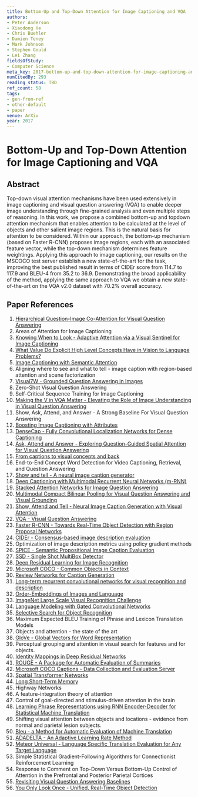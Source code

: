 ```yaml
---
title: Bottom-Up and Top-Down Attention for Image Captioning and VQA
authors:
- Peter Anderson
- Xiaodong He
- Chris Buehler
- Damien Teney
- Mark Johnson
- Stephen Gould
- Lei Zhang
fieldsOfStudy:
- Computer Science
meta_key: 2017-bottom-up-and-top-down-attention-for-image-captioning-and-vqa
numCitedBy: 293
reading_status: TBD
ref_count: 58
tags:
- gen-from-ref
- other-default
- paper
venue: ArXiv
year: 2017
---
```


# Bottom-Up and Top-Down Attention for Image Captioning and VQA

## Abstract

Top-down visual attention mechanisms have been used extensively in image captioning and visual question answering (VQA) to enable deeper image understanding through fine-grained analysis and even multiple steps of reasoning. In this work, we propose a combined bottom-up and topdown attention mechanism that enables attention to be calculated at the level of objects and other salient image regions. This is the natural basis for attention to be considered. Within our approach, the bottom-up mechanism (based on Faster R-CNN) proposes image regions, each with an associated feature vector, while the top-down mechanism determines feature weightings. Applying this approach to image captioning, our results on the MSCOCO test server establish a new state-of-the-art for the task, improving the best published result in terms of CIDEr score from 114.7 to 117.9 and BLEU-4 from 35.2 to 36.9. Demonstrating the broad applicability of the method, applying the same approach to VQA we obtain a new state-of-the-art on the VQA v2.0 dataset with 70.2% overall accuracy.

## Paper References

1. [Hierarchical Question-Image Co-Attention for Visual Question Answering](2016-hierarchical-question-image-co-attention-for-visual-question-answering)
2. Areas of Attention for Image Captioning
3. [Knowing When to Look - Adaptive Attention via a Visual Sentinel for Image Captioning](2017-knowing-when-to-look-adaptive-attention-via-a-visual-sentinel-for-image-captioning)
4. [What Value Do Explicit High Level Concepts Have in Vision to Language Problems?](2016-what-value-do-explicit-high-level-concepts-have-in-vision-to-language-problems)
5. [Image Captioning with Semantic Attention](2016-image-captioning-with-semantic-attention)
6. Aligning where to see and what to tell - image caption with region-based attention and scene factorization
7. [Visual7W - Grounded Question Answering in Images](2016-visual7w-grounded-question-answering-in-images)
8. Zero-Shot Visual Question Answering
9. Self-Critical Sequence Training for Image Captioning
10. [Making the V in VQA Matter - Elevating the Role of Image Understanding in Visual Question Answering](2017-making-the-v-in-vqa-matter-elevating-the-role-of-image-understanding-in-visual-question-answering)
11. Show, Ask, Attend, and Answer - A Strong Baseline For Visual Question Answering
12. [Boosting Image Captioning with Attributes](2017-boosting-image-captioning-with-attributes)
13. [DenseCap - Fully Convolutional Localization Networks for Dense Captioning](2016-densecap-fully-convolutional-localization-networks-for-dense-captioning)
14. [Ask, Attend and Answer - Exploring Question-Guided Spatial Attention for Visual Question Answering](2016-ask-attend-and-answer-exploring-question-guided-spatial-attention-for-visual-question-answering)
15. [From captions to visual concepts and back](2015-from-captions-to-visual-concepts-and-back)
16. End-to-End Concept Word Detection for Video Captioning, Retrieval, and Question Answering
17. [Show and tell - A neural image caption generator](2015-show-and-tell-a-neural-image-caption-generator)
18. [Deep Captioning with Multimodal Recurrent Neural Networks (m-RNN)](2015-deep-captioning-with-multimodal-recurrent-neural-networks-m-rnn)
19. [Stacked Attention Networks for Image Question Answering](2016-stacked-attention-networks-for-image-question-answering)
20. [Multimodal Compact Bilinear Pooling for Visual Question Answering and Visual Grounding](2016-multimodal-compact-bilinear-pooling-for-visual-question-answering-and-visual-grounding)
21. [Show, Attend and Tell - Neural Image Caption Generation with Visual Attention](2015-show-attend-and-tell-neural-image-caption-generation-with-visual-attention)
22. [VQA - Visual Question Answering](2015-vqa-visual-question-answering)
23. [Faster R-CNN - Towards Real-Time Object Detection with Region Proposal Networks](2015-faster-r-cnn-towards-real-time-object-detection-with-region-proposal-networks)
24. [CIDEr - Consensus-based image description evaluation](2015-cider-consensus-based-image-description-evaluation)
25. Optimization of image description metrics using policy gradient methods
26. [SPICE - Semantic Propositional Image Caption Evaluation](2016-spice-semantic-propositional-image-caption-evaluation)
27. [SSD - Single Shot MultiBox Detector](2016-ssd-single-shot-multibox-detector)
28. [Deep Residual Learning for Image Recognition](2016-deep-residual-learning-for-image-recognition)
29. [Microsoft COCO - Common Objects in Context](2014-microsoft-coco-common-objects-in-context)
30. [Review Networks for Caption Generation](2016-review-networks-for-caption-generation)
31. [Long-term recurrent convolutional networks for visual recognition and description](2015-long-term-recurrent-convolutional-networks-for-visual-recognition-and-description)
32. [Order-Embeddings of Images and Language](2016-order-embeddings-of-images-and-language)
33. [ImageNet Large Scale Visual Recognition Challenge](2015-imagenet-large-scale-visual-recognition-challenge)
34. [Language Modeling with Gated Convolutional Networks](2017-language-modeling-with-gated-convolutional-networks)
35. [Selective Search for Object Recognition](2013-selective-search-for-object-recognition)
36. Maximum Expected BLEU Training of Phrase and Lexicon Translation Models
37. Objects and attention - the state of the art
38. [GloVe - Global Vectors for Word Representation](2014-glove-global-vectors-for-word-representation)
39. Perceptual grouping and attention in visual search for features and for objects.
40. [Identity Mappings in Deep Residual Networks](2016-identity-mappings-in-deep-residual-networks)
41. [ROUGE - A Package for Automatic Evaluation of Summaries](2004-rouge-a-package-for-automatic-evaluation-of-summaries)
42. [Microsoft COCO Captions - Data Collection and Evaluation Server](2015-microsoft-coco-captions-data-collection-and-evaluation-server)
43. [Spatial Transformer Networks](2015-spatial-transformer-networks)
44. [Long Short-Term Memory](1997-long-short-term-memory)
45. Highway Networks
46. A feature-integration theory of attention
47. Control of goal-directed and stimulus-driven attention in the brain
48. [Learning Phrase Representations using RNN Encoder-Decoder for Statistical Machine Translation](2014-learning-phrase-representations-using-rnn-encoder-decoder-for-statistical-machine-translation)
49. Shifting visual attention between objects and locations - evidence from normal and parietal lesion subjects.
50. [Bleu - a Method for Automatic Evaluation of Machine Translation](2002-bleu-a-method-for-automatic-evaluation-of-machine-translation)
51. [ADADELTA - An Adaptive Learning Rate Method](2012-adadelta-an-adaptive-learning-rate-method)
52. [Meteor Universal - Language Specific Translation Evaluation for Any Target Language](2014-meteor-universal-language-specific-translation-evaluation-for-any-target-language)
53. Simple Statistical Gradient-Following Algorithms for Connectionist Reinforcement Learning
54. Response to Comment on Top-Down Versus Bottom-Up Control of Attention in the Prefrontal and Posterior Parietal Cortices
55. [Revisiting Visual Question Answering Baselines](2016-revisiting-visual-question-answering-baselines)
56. [You Only Look Once - Unified, Real-Time Object Detection](2016-you-only-look-once-unified-real-time-object-detection)
